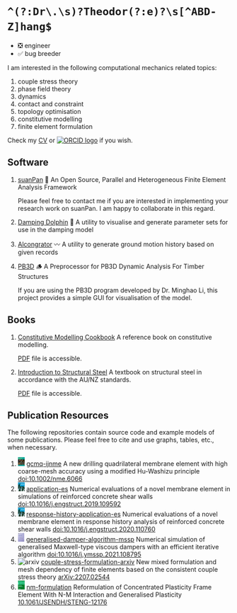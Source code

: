 # `^(?:Dr\.\s)?Theodor(?:e)?\s[^ABD-Z]hang$`

* ❎ engineer
* ✅ bug breeder

I am interested in the following computational mechanics related topics:

1. couple stress theory
2. phase field theory
3. dynamics
4. contact and constraint
5. topology optimisation
6. constitutive modelling
7. finite element formulation

Check my [CV](CV.pdf) or [<img src="https://info.orcid.org/wp-content/uploads/2019/11/orcid_64x64.png" alt="ORCID logo" width="14"/>](https://orcid.org/0000-0002-4911-0230) if you wish.

## Software

1. [suanPan](https://github.com/TLCFEM/suanPan) 🧮 An Open Source, Parallel and Heterogeneous Finite Element Analysis Framework

    Please feel free to contact me if you are interested in implementing your research work on suanPan. I am happy to collaborate in this regard.

2. [Damping Dolphin](https://github.com/TLCFEM/damping-dolphin) 🐬 A utility to visualise and generate parameter sets for use in the damping model

3. [Alcongrator](https://github.com/TLCFEM/alcongrator) 〰 A utility to generate ground motion history based on given records

4. [PB3D](https://github.com/TLCFEM/PB3D) 🪵 A Preprocessor for PB3D Dynamic Analysis For Timber Structures

    If you are using the PB3D program developed by Dr. Minghao Li, this project provides a simple GUI for visualisation of the model.

## Books

1. [Constitutive Modelling Cookbook](https://github.com/TLCFEM/constitutive-modelling-cookbook) A reference book on constitutive modelling.

    [PDF](https://github.com/TLCFEM/constitutive-modelling-cookbook/releases/download/latest/COOKBOOK.pdf) file is accessible.
    
2. [Introduction to Structural Steel](https://github.com/TLCFEM/introduction-to-structural-steel) A textbook on structural steel in accordance with the AU/NZ standards.

    [PDF](https://github.com/TLCFEM/introduction-to-structural-steel/releases/download/latest/INTRO.pdf) file is accessible.

## Publication Resources

The following repositories contain source code and example models of some publications. Please feel free to cite and use graphs, tables, etc., when necessary.

1. <img src="pics/nme.jpg" alt="nme" height="20"/> [gcmq-ijnme](https://github.com/TLCFEM/gcmq-ijnme) A new drilling quadrilateral membrane element with high coarse-mesh accuracy using a modified Hu-Washizu principle [doi:10.1002/nme.6066](https://doi.org/10.1002/nme.6066)
2. <img src="pics/es.gif" alt="es" height="20"/> [application-es](https://github.com/TLCFEM/application-es) Numerical evaluations of a novel membrane element in simulations of reinforced concrete shear walls [doi:10.1016/j.engstruct.2019.109592](https://doi.org/10.1016/j.engstruct.2019.109592)
3. <img src="pics/es.gif" alt="es" height="20"/> [response-history-application-es](https://github.com/TLCFEM/response-history-application-es) Numerical evaluations of a novel membrane element in response history analysis of reinforced concrete shear walls [doi:10.1016/j.engstruct.2020.110760](https://doi.org/10.1016/j.engstruct.2020.110760)
4. <img src="pics/mssp.gif" alt="mssp" height="20"/> [generalised-damper-algorithm-mssp](https://github.com/TLCFEM/generalised-damper-algorithm-mssp) Numerical simulation of generalised Maxwell-type viscous dampers with an efficient iterative algorithm [doi:10.1016/j.ymssp.2021.108795](https://doi.org/10.1016/j.ymssp.2021.108795)
5. <img src="https://cpb-us-e1.wpmucdn.com/blogs.cornell.edu/dist/8/7752/files/2021/02/arxiv-logo-1.png" alt="arxiv" height="20"/> [couple-stress-formulation-arxiv](https://github.com/TLCFEM/couple-stress-formulation-arxiv) New mixed formulation and mesh dependency of finite elements based on the consistent couple stress theory [arXiv:2207.02544](https://arxiv.org/abs/2207.02544)
6. <img src="pics/jse.jpg" alt="jse" height="20"/> [nm-formulation](https://github.com/TLCFEM/nm-formulation) Reformulation of Concentrated Plasticity Frame Element With N-M Interaction and Generalised Plasticity [10.1061/JSENDH/STENG-12176](https://doi.org/10.1061/JSENDH/STENG-12176)
